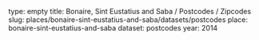 type: empty
title: Bonaire, Sint Eustatius and Saba / Postcodes / Zipcodes
slug: places/bonaire-sint-eustatius-and-saba/datasets/postcodes
place: bonaire-sint-eustatius-and-saba
dataset: postcodes
year: 2014
